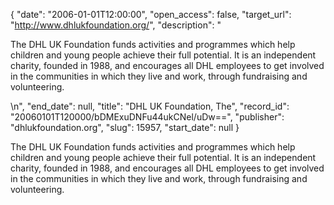 {
  "date": "2006-01-01T12:00:00", 
  "open_access": false, 
  "target_url": "http://www.dhlukfoundation.org/", 
  "description": "<p>The DHL UK Foundation funds activities and programmes which help children and young people achieve their full potential. It is an independent charity, founded in 1988, and encourages all DHL employees to get involved in the communities in which they live and work, through fundraising and volunteering.</p>\n", 
  "end_date": null, 
  "title": "DHL UK Foundation, The", 
  "record_id": "20060101T120000/bDMExuDNFu44ukCNel/uDw==", 
  "publisher": "dhlukfoundation.org", 
  "slug": 15957, 
  "start_date": null
}

<p>The DHL UK Foundation funds activities and programmes which help children and young people achieve their full potential. It is an independent charity, founded in 1988, and encourages all DHL employees to get involved in the communities in which they live and work, through fundraising and volunteering.</p>
